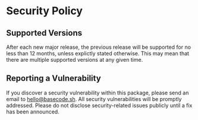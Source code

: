 # Security Policy

## Supported Versions

After each new major release, the previous release will be supported for no less than 12 months, unless explictly stated otherwise. This may mean that there are multiple supported versions at any given time.

## Reporting a Vulnerability

If you discover a security vulnerability within this package, please send an email to [hello@basecode.sh](mailto:hello@basecode.sh). All security vulnerabilities will be promptly addressed. Please do not disclose security-related issues publicly until a fix has been announced.
